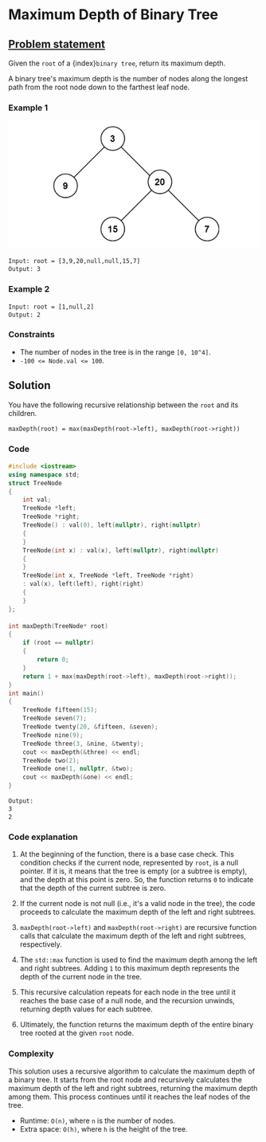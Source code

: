# Maximum Depth of Binary Tree

## [Problem statement](https://leetcode.com/problems/maximum-depth-of-binary-tree/)

Given the `root` of a {index}`binary tree`, return its maximum depth.

A binary tree's maximum depth is the number of nodes along the longest path from the root node down to the farthest leaf node.

### Example 1
![Example 1](104_Maximum_Depth_of_Binary_Tree.jpg)
```text
Input: root = [3,9,20,null,null,15,7]
Output: 3
```
### Example 2
```text
Input: root = [1,null,2]
Output: 2
``` 

### Constraints

* The number of nodes in the tree is in the range `[0, 10^4]`.
* `-100 <= Node.val <= 100`.

## Solution
You have the following recursive relationship between the `root` and its children.

```text
maxDepth(root) = max(maxDepth(root->left), maxDepth(root->right))
```

### Code

```cpp
#include <iostream>
using namespace std;
struct TreeNode 
{
    int val;
    TreeNode *left;
    TreeNode *right;
    TreeNode() : val(0), left(nullptr), right(nullptr) 
    {        
    }
    TreeNode(int x) : val(x), left(nullptr), right(nullptr) 
    {        
    }
    TreeNode(int x, TreeNode *left, TreeNode *right)
    : val(x), left(left), right(right) 
    {        
    }
};

int maxDepth(TreeNode* root) 
{
    if (root == nullptr) 
    {
        return 0;
    }
    return 1 + max(maxDepth(root->left), maxDepth(root->right));
}
int main() 
{
    TreeNode fifteen(15);
    TreeNode seven(7);
    TreeNode twenty(20, &fifteen, &seven);
    TreeNode nine(9);
    TreeNode three(3, &nine, &twenty);
    cout << maxDepth(&three) << endl;
    TreeNode two(2);
    TreeNode one(1, nullptr, &two);
    cout << maxDepth(&one) << endl;
}
```
```text
Output:
3
2
```

### Code explanation

1. At the beginning of the function, there is a base case check. This condition checks if the current node, represented by `root`, is a null pointer. If it is, it means that the tree is empty (or a subtree is empty), and the depth at this point is zero. So, the function returns `0` to indicate that the depth of the current subtree is zero.

2. If the current node is not null (i.e., it's a valid node in the tree), the code proceeds to calculate the maximum depth of the left and right subtrees.

3. `maxDepth(root->left)` and `maxDepth(root->right)` are recursive function calls that calculate the maximum depth of the left and right subtrees, respectively.

4. The `std::max` function is used to find the maximum depth among the left and right subtrees. Adding `1` to this maximum depth represents the depth of the current node in the tree.

5. This recursive calculation repeats for each node in the tree until it reaches the base case of a null node, and the recursion unwinds, returning depth values for each subtree.

6. Ultimately, the function returns the maximum depth of the entire binary tree rooted at the given `root` node.


### Complexity

This solution uses a recursive algorithm to calculate the maximum depth of a binary tree. It starts from the root node and recursively calculates the maximum depth of the left and right subtrees, returning the maximum depth among them. This process continues until it reaches the leaf nodes of the tree. 

* Runtime: `O(n)`, where `n` is the number of nodes.
* Extra space: `O(h)`, where `h` is the height of the tree.
